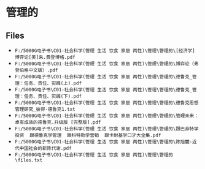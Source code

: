 # 管理的

## Files

- `F:/5000G电子书\C01-社会科学(管理 生活 饮食 家居 两性)\管理\管理的\[经济学]博弈论[美]朱.费登博格.pdf`
- `F:/5000G电子书\C01-社会科学(管理 生活 饮食 家居 两性)\管理\管理的\博弈论（弗登伯格中文版）.pdf`
- `F:/5000G电子书\C01-社会科学(管理 生活 饮食 家居 两性)\管理\管理的\德鲁克_管理：任务、责任、实践(上).pdf`
- `F:/5000G电子书\C01-社会科学(管理 生活 饮食 家居 两性)\管理\管理的\德鲁克_管理：任务、责任、实践(下).pdf`
- `F:/5000G电子书\C01-社会科学(管理 生活 饮食 家居 两性)\管理\管理的\德鲁克思想管理研究_彼得·德鲁克1.txt`
- `F:/5000G电子书\C01-社会科学(管理 生活 饮食 家居 两性)\管理\管理的\管理未来：卓有成效的德鲁克.升级版 [完整版].pdf`
- `F:/5000G电子书\C01-社会科学(管理 生活 饮食 家居 两性)\管理\管理的\跟巴菲特学投资  跟德鲁克学管理  跟科特勒学营销  跟卡耐基学口才大全集.pdf`
- `F:/5000G电子书\C01-社会科学(管理 生活 饮食 家居 两性)\管理\管理的\陈旭麓-近代中国社会的新陈代谢.pdf`
- `F:/5000G电子书\C01-社会科学(管理 生活 饮食 家居 两性)\管理\管理的\files.txt`
